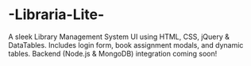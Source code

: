 # -Libraria-Lite-
A sleek Library Management System UI using HTML, CSS, jQuery &amp; DataTables. Includes login form, book assignment modals, and dynamic tables. Backend (Node.js &amp; MongoDB) integration coming soon!
